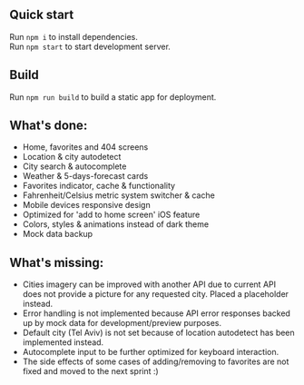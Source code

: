 ## Quick start

Run `npm i` to install dependencies.  
Run `npm start` to start development server.

## Build

Run `npm run build` to build a static app for deployment.

## What's done:

- Home, favorites and 404 screens
- Location & city autodetect
- City search & autocomplete
- Weather & 5-days-forecast cards
- Favorites indicator, cache & functionality
- Fahrenheit/Celsius metric system switcher & cache
- Mobile devices responsive design
- Optimized for 'add to home screen' iOS feature
- Colors, styles & animations instead of dark theme
- Mock data backup

## What's missing:

- Cities imagery can be improved with another API due to current API does not provide a picture for any requested city. Placed a placeholder instead.
- Error handling is not implemented because API error responses backed up by mock data for development/preview purposes.
- Default city (Tel Aviv) is not set because of location autodetect has been implemented instead.
- Autocomplete input to be further optimized for keyboard interaction.
- The side effects of some cases of adding/removing to favorites are not fixed and moved to the next sprint :)
